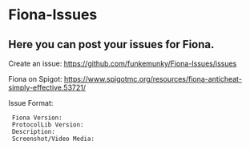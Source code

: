 # Fiona-Issues
## Here you can post your issues for Fiona.

Create an issue: https://github.com/funkemunky/Fiona-Issues/issues

Fiona on Spigot: https://www.spigotmc.org/resources/fiona-anticheat-simply-effective.53721/

Issue Format:
```
 Fiona Version:
 ProtocolLib Version:
 Description:
 Screenshot/Video Media:
 ```
